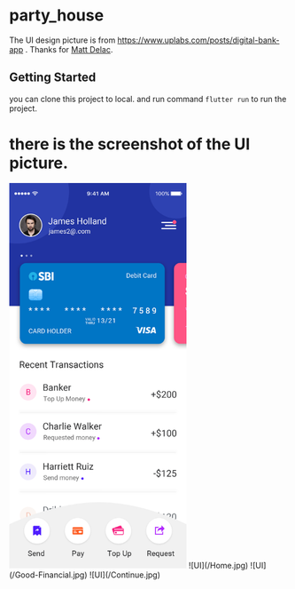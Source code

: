 # party_house
The UI design picture is from https://www.uplabs.com/posts/digital-bank-app . 
Thanks for [Matt Delac](https://www.uplabs.com/matt "Matt Delac").

## Getting Started
you can clone this project to local. and run command ```flutter run``` to run the project. 

there is the screenshot of the UI picture.
==
<img src="/Home.jpg" width="320">
![UI](/Home.jpg)
![UI](/Good-Financial.jpg)
![UI](/Continue.jpg)
